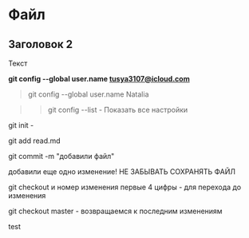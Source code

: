 # Файл
## Заголовок 2

Текст

**git config --global user.name tusya3107@icloud.com**

>git config --global user.name Natalia

 >>git config --list - Показать все настройки

 git init - 


 git add read.md

 git commit -m "добавили файл"

 добавили еще одно изменение! 
 НЕ ЗАБЫВАТЬ СОХРАНЯТЬ ФАЙЛ

 git checkout  и номер изменения первые 4 цифры - для перехода до изменения

 git checkout master - возвращаемся к последним изменениям

 test
 